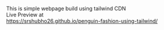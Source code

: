 This is simple webpage build using tailwind CDN<br>
Live Preview at<br>
https://srshubho26.github.io/penguin-fashion-using-tailwind/
